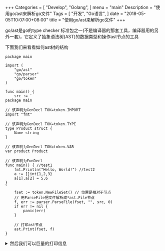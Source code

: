 +++
Categories = [
  "Develop",
  "Golang",
]
menu = "main"
Description = "使用go/ast来解析go文件"
Tags = [
  "开发",
  "Go语言",
]
date = "2018-05-05T10:07:00+08:00"
title = "使用go/ast来解析go文件"
+++

go/ast是go的type checker 标准包之一(不是编译器的那套工具，编译器用的另外一套)，它定义了抽象语法树(AST)的数据类型和操作ast节点的工具


下面我们来看看如何ast树的结构

```golang
package main

import (
	"go/ast"
	"go/parser"
	"go/token"
)

func main() {
	src := `
package main

// 该声明为GenDecl TOK=token.IMPORT
import "fmt"

// 该声明为GenDecl TOK=token.TYPE
type Product struct {
	Name string
}

// 该声明为GenDecl TOK=token.VAR
var product Product

// 该声明为FunDecl
func main() { //test1
	fmt.Println("Hello, World!") //test2
	a := []int{1,2,3}
	a[1],a[2] = 5,6
}
`
	fset := token.NewFileSet() // 位置是相对于节点
	// 用ParseFile把文件解析成*ast.File节点
	f, err := parser.ParseFile(fset, "", src, 0)
	if err != nil {
		panic(err)
	}

	// 打印ast节点
	ast.Print(fset, f)
}

```

<!--more-->

<details>
<summary>
然后我们可以巨量的打印信息
</summary>
```
 0  *ast.File {
 1  .  Package: 2:1
 2  .  Name: *ast.Ident {
 3  .  .  NamePos: 2:9
 4  .  .  Name: "main"
 5  .  }
 6  .  Decls: []ast.Decl (len = 4) {
 7  .  .  0: *ast.GenDecl {
 8  .  .  .  TokPos: 5:1
 9  .  .  .  Tok: import
10  .  .  .  Lparen: -
11  .  .  .  Specs: []ast.Spec (len = 1) {
12  .  .  .  .  0: *ast.ImportSpec {
13  .  .  .  .  .  Path: *ast.BasicLit {
14  .  .  .  .  .  .  ValuePos: 5:8
15  .  .  .  .  .  .  Kind: STRING
16  .  .  .  .  .  .  Value: "\"fmt\""
17  .  .  .  .  .  }
18  .  .  .  .  .  EndPos: -
19  .  .  .  .  }
20  .  .  .  }
21  .  .  .  Rparen: -
22  .  .  }
23  .  .  1: *ast.GenDecl {
24  .  .  .  TokPos: 8:1
25  .  .  .  Tok: type
26  .  .  .  Lparen: -
27  .  .  .  Specs: []ast.Spec (len = 1) {
28  .  .  .  .  0: *ast.TypeSpec {
29  .  .  .  .  .  Name: *ast.Ident {
30  .  .  .  .  .  .  NamePos: 8:6
31  .  .  .  .  .  .  Name: "Product"
32  .  .  .  .  .  .  Obj: *ast.Object {
33  .  .  .  .  .  .  .  Kind: type
34  .  .  .  .  .  .  .  Name: "Product"
35  .  .  .  .  .  .  .  Decl: *(obj @ 28)
36  .  .  .  .  .  .  }
37  .  .  .  .  .  }
38  .  .  .  .  .  Assign: -
39  .  .  .  .  .  Type: *ast.StructType {
40  .  .  .  .  .  .  Struct: 8:14
41  .  .  .  .  .  .  Fields: *ast.FieldList {
42  .  .  .  .  .  .  .  Opening: 8:21
43  .  .  .  .  .  .  .  List: []*ast.Field (len = 1) {
44  .  .  .  .  .  .  .  .  0: *ast.Field {
45  .  .  .  .  .  .  .  .  .  Names: []*ast.Ident (len = 1) {
46  .  .  .  .  .  .  .  .  .  .  0: *ast.Ident {
47  .  .  .  .  .  .  .  .  .  .  .  NamePos: 9:2
48  .  .  .  .  .  .  .  .  .  .  .  Name: "Name"
49  .  .  .  .  .  .  .  .  .  .  .  Obj: *ast.Object {
50  .  .  .  .  .  .  .  .  .  .  .  .  Kind: var
51  .  .  .  .  .  .  .  .  .  .  .  .  Name: "Name"
52  .  .  .  .  .  .  .  .  .  .  .  .  Decl: *(obj @ 44)
53  .  .  .  .  .  .  .  .  .  .  .  }
54  .  .  .  .  .  .  .  .  .  .  }
55  .  .  .  .  .  .  .  .  .  }
56  .  .  .  .  .  .  .  .  .  Type: *ast.Ident {
57  .  .  .  .  .  .  .  .  .  .  NamePos: 9:7
58  .  .  .  .  .  .  .  .  .  .  Name: "string"
59  .  .  .  .  .  .  .  .  .  }
60  .  .  .  .  .  .  .  .  }
61  .  .  .  .  .  .  .  }
62  .  .  .  .  .  .  .  Closing: 10:1
63  .  .  .  .  .  .  }
64  .  .  .  .  .  .  Incomplete: false
65  .  .  .  .  .  }
66  .  .  .  .  }
67  .  .  .  }
68  .  .  .  Rparen: -
69  .  .  }
70  .  .  2: *ast.GenDecl {
71  .  .  .  TokPos: 13:1
72  .  .  .  Tok: var
73  .  .  .  Lparen: -
74  .  .  .  Specs: []ast.Spec (len = 1) {
75  .  .  .  .  0: *ast.ValueSpec {
76  .  .  .  .  .  Names: []*ast.Ident (len = 1) {
77  .  .  .  .  .  .  0: *ast.Ident {
78  .  .  .  .  .  .  .  NamePos: 13:5
79  .  .  .  .  .  .  .  Name: "product"
80  .  .  .  .  .  .  .  Obj: *ast.Object {
81  .  .  .  .  .  .  .  .  Kind: var
82  .  .  .  .  .  .  .  .  Name: "product"
83  .  .  .  .  .  .  .  .  Decl: *(obj @ 75)
84  .  .  .  .  .  .  .  .  Data: 0
85  .  .  .  .  .  .  .  }
86  .  .  .  .  .  .  }
87  .  .  .  .  .  }
88  .  .  .  .  .  Type: *ast.Ident {
89  .  .  .  .  .  .  NamePos: 13:13
90  .  .  .  .  .  .  Name: "Product"
91  .  .  .  .  .  .  Obj: *(obj @ 32)
92  .  .  .  .  .  }
93  .  .  .  .  }
94  .  .  .  }
95  .  .  .  Rparen: -
96  .  .  }
97  .  .  3: *ast.FuncDecl {
98  .  .  .  Name: *ast.Ident {
99  .  .  .  .  NamePos: 16:6
100  .  .  .  .  Name: "main"
101  .  .  .  .  Obj: *ast.Object {
102  .  .  .  .  .  Kind: func
103  .  .  .  .  .  Name: "main"
104  .  .  .  .  .  Decl: *(obj @ 97)
105  .  .  .  .  }
106  .  .  .  }
107  .  .  .  Type: *ast.FuncType {
108  .  .  .  .  Func: 16:1
109  .  .  .  .  Params: *ast.FieldList {
110  .  .  .  .  .  Opening: 16:10
111  .  .  .  .  .  Closing: 16:11
112  .  .  .  .  }
113  .  .  .  }
114  .  .  .  Body: *ast.BlockStmt {
115  .  .  .  .  Lbrace: 16:13
116  .  .  .  .  List: []ast.Stmt (len = 1) {
117  .  .  .  .  .  0: *ast.ExprStmt {
118  .  .  .  .  .  .  X: *ast.CallExpr {
119  .  .  .  .  .  .  .  Fun: *ast.SelectorExpr {
120  .  .  .  .  .  .  .  .  X: *ast.Ident {
121  .  .  .  .  .  .  .  .  .  NamePos: 17:2
122  .  .  .  .  .  .  .  .  .  Name: "fmt"
123  .  .  .  .  .  .  .  .  }
124  .  .  .  .  .  .  .  .  Sel: *ast.Ident {
125  .  .  .  .  .  .  .  .  .  NamePos: 17:6
126  .  .  .  .  .  .  .  .  .  Name: "Println"
127  .  .  .  .  .  .  .  .  }
128  .  .  .  .  .  .  .  }
129  .  .  .  .  .  .  .  Lparen: 17:13
130  .  .  .  .  .  .  .  Args: []ast.Expr (len = 1) {
131  .  .  .  .  .  .  .  .  0: *ast.BasicLit {
132  .  .  .  .  .  .  .  .  .  ValuePos: 17:14
133  .  .  .  .  .  .  .  .  .  Kind: STRING
134  .  .  .  .  .  .  .  .  .  Value: "\"Hello, World!\""
135  .  .  .  .  .  .  .  .  }
136  .  .  .  .  .  .  .  }
137  .  .  .  .  .  .  .  Ellipsis: -
138  .  .  .  .  .  .  .  Rparen: 17:29
139  .  .  .  .  .  .  }
140  .  .  .  .  .  }
141  .  .  .  .  }
142  .  .  .  .  Rbrace: 18:1
143  .  .  .  }
144  .  .  }
145  .  }
146  .  Scope: *ast.Scope {
147  .  .  Objects: map[string]*ast.Object (len = 3) {
148  .  .  .  "Product": *(obj @ 32)
149  .  .  .  "product": *(obj @ 80)
150  .  .  .  "main": *(obj @ 101)
151  .  .  }
152  .  }
153  .  Imports: []*ast.ImportSpec (len = 1) {
154  .  .  0: *(obj @ 12)
155  .  }
156  .  Unresolved: []*ast.Ident (len = 2) {
157  .  .  0: *(obj @ 56)
158  .  .  1: *(obj @ 120)
159  .  }
160  }

```
</details>

从ast树中我们可以看到go/ast的逻辑结构


因为ast的信息繁多且复杂，这里只列举比较重要的几点，有兴趣的可以自行浏览go/ast中的源码


在ast.Files中最重要的部分就是Decls，这里面保存了该文件的全局声明(go中的声明既定义)，而Decl接口中有3种类型

	BadDecl: 有语法错误的声明
	GenDecl: 通用声明，import/type/const/var都属于这种声明
	FuncDecl: 函数和method的定义属于这种声明

而GenDecl的TokPos决定它Specs中的元素类型

	token.IMPORT *ImportSpec 
	token.CONST  *ValueSpec
	token.TYPE   *TypeSpec
	token.VAR    *ValueSpec

FuncDecl，位置，参数和返回值的信息保存FuncDecl.Type中，而函数定义部分保存在FuncDecl.Body中，我们来看看FuncDecl.Body的定义


```
// A BlockStmt node represents a braced statement list.
BlockStmt struct {
	Lbrace token.Pos // position of "{"
	List   []Stmt
	Rbrace token.Pos // position of "}"
}
```


FuncDecl.Body是\*ast.BlockStmt类型，在文件中所有{code...}块都属于\*ast.BlockStmt，包括if condition {...}，switch condition {...}等


\*ast.BlockStmt中的List元素是ast.Stmt接口，有别于全局声明的ast.Decl,函数中支持的语法更多，所以ast.Stmt接口有更多类型,并且Stmt有一个ast.DeclStmt的实现，也就是说，Stmt支持所有Decl表达式


在代码中obj := expr 和 var obj = expr等价，但在ast中这2个表达式分别属于AssignStmt和DeclStmt(GenDecl(token.VAR)),来看看他们的定义


```
// An AssignStmt node represents an assignment or
// a short variable declaration.
//
AssignStmt struct {
	Lhs    []Expr
	TokPos token.Pos   // position of Tok
	Tok    token.Token // assignment token, DEFINE
	Rhs    []Expr
}

// A ValueSpec node represents a constant or variable declaration
// (ConstSpec or VarSpec production).
//
ValueSpec struct {
	Doc     *CommentGroup // associated documentation; or nil
	Names   []*Ident      // value names (len(Names) > 0)
	Type    Expr          // value type; or nil
	Values  []Expr        // initial values; or nil
	Comment *CommentGroup // line comments; or nil
}
```

可以看到他们的子元素通常都是一个Expr，而Expr就是一个表达式，如果用文章来类比的话，Decl相当于段落，Stmt相当于是段落中的句子，而Expr就是句子中的一个词或者分句,而在ast中，Decl构成文件的最外层部分，里面由FuncDecl和GenDecl填充，而我们99%的代码都是FuncDecl的Body中的Stmt,而几乎所有变量和调用和值就是Expr,这样是不是好理解多了


##### 注:可以看到AssignStmt的Lhs是Expr类型而ValueSpec的Names确可以是Ident类型，这是因为所有=的赋值操作也是用AssignStmt来表达，所以Lhs的元素还有可能是一个\*ast.SelectorExpr或\*ast.IndexExpr


汇总一下Stmt和Expr的实现


<details>
<summary>
Stmt实现
</summary>

|Stmt类型     | 说明                 | 例子|
|------------|----------------------|----|
|BadStmt	    |错误的语句      	   |  -
|DeclStmt    |继承Decl              |  -
|EmptyStmt	|空语句                 |  ;;
|LabeledStmt | 定义标签用让goto/break/continue可跳到此处 | MainLoop:
|ExprStmt    | 纯表达式，一些不取函数返回值的调用都属于这部分  | a.Call()
|SendStmt    | channel的<-传值语句   | a <- b
|IncDecStmt  | 自增/自减语句         | a++ or a--
|AssignStmt  | 赋值语句             | a := 2 or a = 2
|GoStmt      | go协程语句           | go myfunc()
|DeferStmt   | defer语句           |defer myfunc()
|ReturnStmt  | 函数返回             |return xxx
|BranchStmt  | 循环控制             |  break [branch]/continue [branch]/goto branch/fallthrough
|BlockStmt   | 块语句               |{stmt...}
|IfStmt      | if语句包含BlockStmt   |if condition {stmt...}
|CaseClause  | case语句包含stmt      | case expr1,expr2: stmt...
|SwitchStmt  | switch语句包含BlockStmt| switch expr {stmt...}
|TypeSwitchStmt | 类型转换的switch    | switch x.(type){stmt...}
|CommClause  | select中的case语句    | case a <-b: stmt...
|SelectStmt  | select语句            | select expr{stmt...}
|ForStmt     | for 语句              | for assign;condition;stmt {stmt...}
|RangeStmt   | for ... range语句     | for k,v :=range kayVal{stmt...}

</details>


<details>
<summary>
Expr实现
</summary>

|Expr类型     | 说明                  | 场景
|------------|-----------------------|-----|
|BadExpr     | 错误表达式             | -   
|Ident       | 标示符，最基本的表达式   | a := myfunc()中的a是ident
|Ellipsis    | 可变长度参数            | myfunc(args...)中的args
|BasicLit    | literal常量            | a := 22 中的22
|FuncLit     | 函数literal常量         | var fun = func(){}中的fun
|ParenExpr   | 括号表达式              | a + (b*c)中的(b*c)
|SelectorExpr| 选择表达式             | a.Method()中的a.Method
|IndexExpr   | 索引表达式              | a[2] or a["a"]
|SliceExpr   | 切片表达式              |a[1:2] or a[1:2:1]
|TypeAssertExpr | 类型转换表达式        | b := a.(int)中的 a.(int)
|CallExpr    | 函数调用表达式          | a.Call()
|StarExpr    | 星表达式，去地址中的值或者定义指针变量 | \*pa = 2 or var pa \*int
|UnaryExpr   | 和星表达式相反，去地址符 | return &a中的&a
|BinaryExpr  | 条件表达式             | if a > b {}中的 a > b，是的这个是expr不是stmt
|KeyValueExpr | 初始化map赋值时会用到  | m := map[int]string{1:"a", 2: "b"}

</details>


##### PS: 我个人认为stmt和expr直接的定义是模糊的，一些expr当成stmt也是没有问题的

好了，ast的类型部分基本介绍完了，我们可以开始解析源码做一些生成器或者type check工具了吗？


并不，因为无论parser.ParserFile或parser.ParserDir都是对单个go文件做解析的，go文件之间没有关联，而且也不会解析import的包，为了对go代码进行更准确解析需要用到另一个库go/types,不过这些我会留到下一章再讲


### Ref

[go/ast](https://golang.org/pkg/go/ast)

[go/types](https://github.com/golang/example/tree/master/gotypes)




